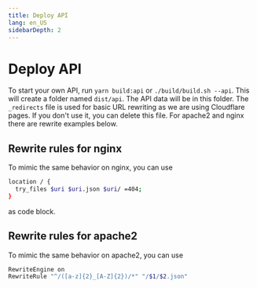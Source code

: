 ```yaml
---
title: Deploy API
lang: en_US
sidebarDepth: 2
---
```


# Deploy API
To start your own API, run `yarn build:api` or `./build/build.sh --api`. This will create a folder named `dist/api`. The API data will be in this folder. The `_redirects` file is used for basic URL rewriting as we are using Cloudflare pages. If you don't use it, you can delete this file. For apache2 and nginx there are rewrite examples below.

## Rewrite rules for nginx
To mimic the same behavior on nginx, you can use

```bash
location / {
  try_files $uri $uri.json $uri/ =404;
}
```
as code block.

## Rewrite rules for apache2
To mimic the same behavior on apache2, you can use
```bash
RewriteEngine on
RewriteRule "^/([a-z]{2}_[A-Z]{2})/*" "/$1/$2.json"

